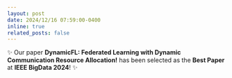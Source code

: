 ```yaml
---
layout: post
date: 2024/12/16 07:59:00-0400
inline: true
related_posts: false
---
```


:sparkles: Our paper **DynamicFL: Federated Learning with Dynamic Communication Resource Allocation!** has been selected as the **Best Paper** at **IEEE BigData 2024**! :sparkles:  

